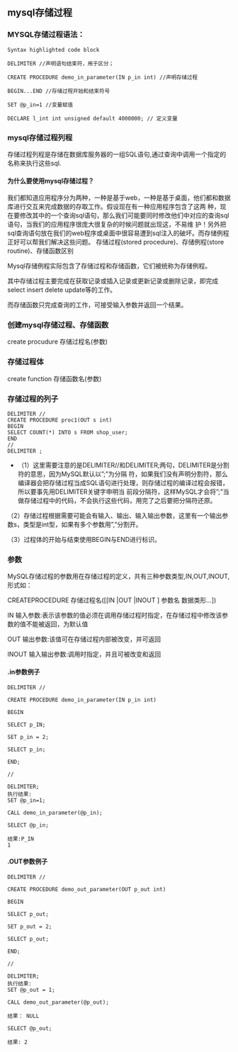 ## mysql存储过程

### MYSQL存储过程语法：
```
Syntax highlighted code block

DELIMITER //声明语句结束符，用于区分；

CREATE PROCEDURE demo_in_parameter(IN p_in int) //声明存储过程

BEGIN...END //存储过程开始和结束符号

SET @p_in=1 //变量赋值

DECLARE l_int int unsigned default 4000000; // 定义变量
```
### mysql存储过程列程
 存储过程列程是存储在数据库服务器的一组SQL语句,通过查询中调用一个指定的名称来执行这些sql.
 
 
 #### 为什么要使用mysql存储过程？ 
我们都知道应用程序分为两种，一种是基于web，一种是基于桌面，他们都和数据库进行交互来完成数据的存取工作。假设现在有一种应用程序包含了这两 种，现在要修改其中的一个查询sql语句，那么我们可能要同时修改他们中对应的查询sql语句，当我们的应用程序很庞大很复杂的时候问题就出现这，不易维 护！另外把sql查询语句放在我们的web程序或桌面中很容易遭到sql注入的破坏。而存储例程正好可以帮我们解决这些问题。 
存储过程(stored procedure)、存储例程(store routine)、存储函数区别 

Mysql存储例程实际包含了存储过程和存储函数，它们被统称为存储例程。 

其中存储过程主要完成在获取记录或插入记录或更新记录或删除记录，即完成select insert delete update等的工作。

而存储函数只完成查询的工作，可接受输入参数并返回一个结果。

### 创建mysql存储过程、存储函数

create procudure 存储过程名(参数)

### 存储过程体

create function 存储函数名(参数)

### 存储过程的列子
```
DELIMITER //
CREATE PROCEDURE proc1(OUT s int)
BEGIN
SELECT COUNT(*) INTO s FROM shop_user;
END
//
DELIMITER ;
```
* （1）这里需要注意的是DELIMITER//和DELIMITER;两句，DELIMITER是分割符的意思，因为MySQL默认以”;”为分隔 符，如果我们没有声明分割符，那么编译器会把存储过程当成SQL语句进行处理，则存储过程的编译过程会报错，所以要事先用DELIMITER关键字申明当 前段分隔符，这样MySQL才会将”;”当做存储过程中的代码，不会执行这些代码，用完了之后要把分隔符还原。

（2）存储过程根据需要可能会有输入、输出、输入输出参数，这里有一个输出参数s，类型是int型，如果有多个参数用”,”分割开。 

（3）过程体的开始与结束使用BEGIN与END进行标识。


### 参数

MySQL存储过程的参数用在存储过程的定义，共有三种参数类型,IN,OUT,INOUT,形式如：

CREATEPROCEDURE 存储过程名([[IN |OUT |INOUT ] 参数名 数据类形…]) 

IN 输入参数:表示该参数的值必须在调用存储过程时指定，在存储过程中修改该参数的值不能被返回，为默认值 

OUT 输出参数:该值可在存储过程内部被改变，并可返回 

INOUT 输入输出参数:调用时指定，并且可被改变和返回

#### .in参数例子
```
DELIMITER //

CREATE PROCEDURE demo_in_parameter(IN p_in int)

BEGIN

SELECT p_IN;

SET p_in = 2;

SELECT p_in;

END;

//

DELIMITER;
执行结果:
SET @p_in=1;

CALL demo_in_parameter(@p_in);

SELECT @p_in;

结果:P_IN
1
```

#### .OUT参数例子
```
DELIMITER //

CREATE PROCEDURE demo_out_parameter(OUT p_out int)

BEGIN

SELECT p_out;

SET p_out = 2;

SELECT p_out;

END;

//

DELIMITER;
执行结果:
SET @p_out = 1;

CALL demo_out_parameter(@p_out);

结果： NULL

SELECT @p_out;

结果: 2
```
